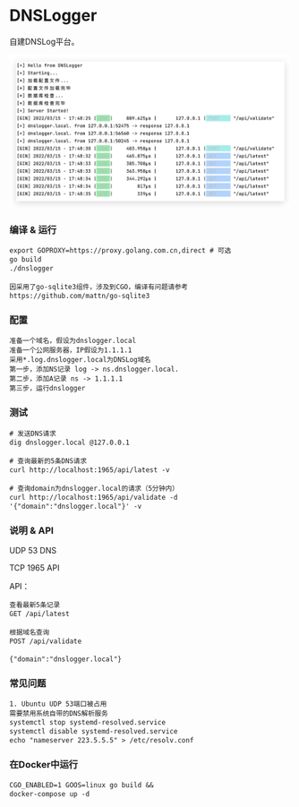 # DNSLogger

自建DNSLog平台。

![Running](./images/running.jpg)

### 编译 & 运行

```
export GOPROXY=https://proxy.golang.com.cn,direct # 可选
go build
./dnslogger

因采用了go-sqlite3组件，涉及到CGO，编译有问题请参考 https://github.com/mattn/go-sqlite3
```

### 配置

```
准备一个域名，假设为dnslogger.local
准备一个公网服务器，IP假设为1.1.1.1
采用*.log.dnslogger.local为DNSLog域名
第一步，添加NS记录 log -> ns.dnslogger.local.
第二步，添加A记录 ns -> 1.1.1.1
第三步，运行dnslogger
```

### 测试

```
# 发送DNS请求
dig dnslogger.local @127.0.0.1

# 查询最新的5条DNS请求
curl http://localhost:1965/api/latest -v

# 查询domain为dnslogger.local的请求（5分钟内）
curl http://localhost:1965/api/validate -d '{"domain":"dnslogger.local"}' -v
```

### 说明 & API

UDP 53 DNS

TCP 1965 API

API：

```
查看最新5条记录
GET /api/latest

根据域名查询
POST /api/validate

{"domain":"dnslogger.local"}
```

### 常见问题

```
1. Ubuntu UDP 53端口被占用
需要禁用系统自带的DNS解析服务
systemctl stop systemd-resolved.service
systemctl disable systemd-resolved.service
echo "nameserver 223.5.5.5" > /etc/resolv.conf
```

### 在Docker中运行

```
CGO_ENABLED=1 GOOS=linux go build &&
docker-compose up -d
```
